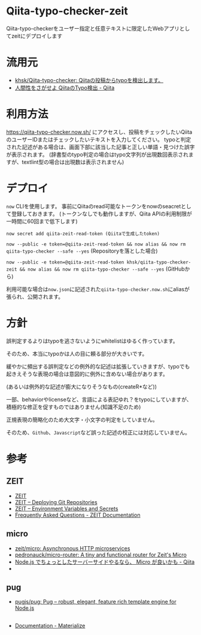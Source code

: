 # Qiita-typo-checker-zeit
Qiita-typo-checkerをユーザー指定と任意テキストに限定したWebアプリとしてzeitにデプロイします

# 流用元

* [khsk/Qiita-typo-checker: Qiitaの投稿からtypoを検出します。](https://github.com/khsk/Qiita-typo-checker)
* [人間性をさがせよ QiitaのTypo検出 - Qiita](https://qiita.com/khsk/items/085db0947c650e2db463)

# 利用方法

https://qiita-typo-checker.now.sh/
にアクセスし、投稿をチェックしたいQiitaのユーザーIDまたはチェックしたいテキストを入力してください。
typoと判定された記述がある場合は、画面下部に該当した記事と正しい単語・見つけた誤字が表示されます。
(辞書型のtypo判定の場合はtypo文字列が出現数回表示されますが、textlint型の場合は出現数は表示されません)

# デプロイ

`now` CLIを使用します。
事前にQiitaのread可能なトークンをnowのseacretとして登録しておきます。
(トークンなしでも動作しますが、Qiita APIの利用制限が一時間に60回まで低下します)

`now secret add qiita-zeit-read-token (Qiitaで生成したtoken)`

`now --public -e token=@qiita-zeit-read-token && now alias && now rm qiita-typo-checker --safe --yes`
(Repositoryを落とした場合)

`now --public -e token=@qiita-zeit-read-token khsk/qiita-typo-checker-zeit && now alias && now rm qiita-typo-checker --safe --yes`
(GitHubから)

利用可能な場合は`now.json`に記述された`qiita-typo-checker.now.sh`にaliasが張られ、公開されます。

# 方針

誤判定するよりはtypoを逃さないようにwhitelistはゆるく作っています。

そのため、本当にtypoかは人の目に頼る部分が大きいです。

緩やかに頻出する誤判定などの例外的な記述は拡張していきますが、typoでも起きえそうな表現の場合は意図的に例外に含めない場合があります。

(あるいは例外的な記述が膨大になりそうなもの(createR*など))

一部、behaviorやlicenseなど、言語による表記ゆれ？をtypoにしていますが、積極的な修正を促すものではありません(知識不足のため)

正規表現の簡略化のため大文字・小文字の判定をしていません。

そのため、`Github`、`Javascript`など誤った記述の校正には対応していません。

# 参考

## ZEIT

* [ZEIT](https://zeit.co)
* [ZEIT – Deploying Git Repositories](https://zeit.co/blog/github)
* [ZEIT – Environment Variables and Secrets](https://zeit.co/blog/environment-variables-secrets)
* [Frequently Asked Questions - ZEIT Documentation](https://zeit.co/docs/other/faq)

## micro

* [zeit/micro: Asynchronous HTTP microservices](https://github.com/zeit/micro)
* [pedronauck/micro-router: A tiny and functional router for Zeit's Micro](https://github.com/pedronauck/micro-router)
* [Node.js でちょっとしたサーバーサイドやるなら、 Micro が良いかも - Qiita](https://qiita.com/acro5piano/items/d421e2d41ee15e20e1de)
* 

## pug

* [pugjs/pug: Pug – robust, elegant, feature rich template engine for Node.js](https://github.com/pugjs/pug)

## 

* [Documentation - Materialize](https://materializecss.com/)
